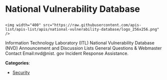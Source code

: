 # National Vulnerability Database<p align="center">
    <img width="400" src="https://raw.githubusercontent.com/apis-list/apis-list/apis/national-vulnerability-database/logo_256x256.png" />
</p>

Information Technology Laboratory (ITL) National Vulnerability Database (NVD) Announcement and Discussion Lists General Questions & Webmaster Contact Email:nvd@nist. gov Incident Response Assistance.

**Categories**:

- [Security](https://github/apis-list/apis-list#security)





